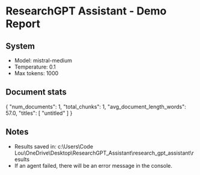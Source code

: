 # ResearchGPT Assistant - Demo Report

## System
- Model: mistral-medium
- Temperature: 0.1
- Max tokens: 1000

## Document stats
{
  "num_documents": 1,
  "total_chunks": 1,
  "avg_document_length_words": 57.0,
  "titles": [
    "untitled"
  ]
}

## Notes
- Results saved in: c:\Users\Code Lou\OneDrive\Desktop\ResearchGPT_Assistant\research_gpt_assistant\results
- If an agent failed, there will be an error message in the console.

